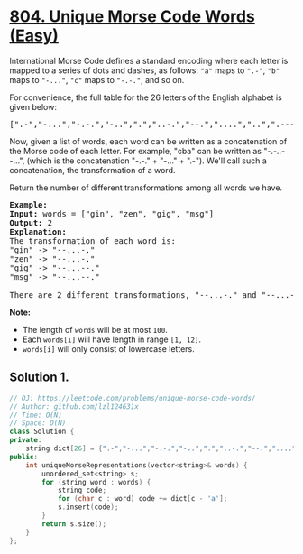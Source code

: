 # [804. Unique Morse Code Words (Easy)](https://leetcode.com/problems/unique-morse-code-words/)

<p>International Morse Code defines a standard encoding where each letter is mapped to a series of dots and dashes, as follows: <code>"a"</code> maps to <code>".-"</code>, <code>"b"</code> maps to <code>"-..."</code>, <code>"c"</code> maps to <code>"-.-."</code>, and so on.</p>

<p>For convenience, the full table for the 26 letters of the English alphabet is given below:</p>

<pre>[".-","-...","-.-.","-..",".","..-.","--.","....","..",".---","-.-",".-..","--","-.","---",".--.","--.-",".-.","...","-","..-","...-",".--","-..-","-.--","--.."]</pre>

<p>Now, given a list of words, each word can be written as a concatenation of the Morse code of each letter. For example, "cba" can be written as "-.-..--...", (which is the concatenation "-.-." + "-..." + ".-"). We'll call such a concatenation, the transformation&nbsp;of a word.</p>

<p>Return the number of different transformations among all words we have.</p>

<pre><strong>Example:</strong>
<strong>Input:</strong> words = ["gin", "zen", "gig", "msg"]
<strong>Output:</strong> 2
<strong>Explanation: </strong>
The transformation of each word is:
"gin" -&gt; "--...-."
"zen" -&gt; "--...-."
"gig" -&gt; "--...--."
"msg" -&gt; "--...--."

There are 2 different transformations, "--...-." and "--...--.".
</pre>

<p><strong>Note:</strong></p>

<ul>
	<li>The length of <code>words</code> will be at most <code>100</code>.</li>
	<li>Each <code>words[i]</code> will have length in range <code>[1, 12]</code>.</li>
	<li><code>words[i]</code> will only consist of lowercase letters.</li>
</ul>

## Solution 1.

```cpp
// OJ: https://leetcode.com/problems/unique-morse-code-words/
// Author: github.com/lzl124631x
// Time: O(N)
// Space: O(N)
class Solution {
private:
    string dict[26] = {".-","-...","-.-.","-..",".","..-.","--.","....","..",".---","-.-",".-..","--","-.","---",".--.","--.-",".-.","...","-","..-","...-",".--","-..-","-.--","--.."};
public:
    int uniqueMorseRepresentations(vector<string>& words) {
        unordered_set<string> s;
        for (string word : words) {
            string code;
            for (char c : word) code += dict[c - 'a'];
            s.insert(code);
        }
        return s.size();
    }
};
```